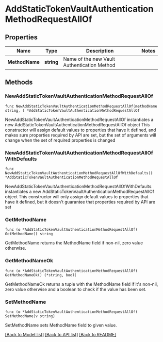 # AddStaticTokenVaultAuthenticationMethodRequestAllOf

## Properties

Name | Type | Description | Notes
------------ | ------------- | ------------- | -------------
**MethodName** | **string** | Name of the new Vault Authentication Method | 

## Methods

### NewAddStaticTokenVaultAuthenticationMethodRequestAllOf

`func NewAddStaticTokenVaultAuthenticationMethodRequestAllOf(methodName string, ) *AddStaticTokenVaultAuthenticationMethodRequestAllOf`

NewAddStaticTokenVaultAuthenticationMethodRequestAllOf instantiates a new AddStaticTokenVaultAuthenticationMethodRequestAllOf object
This constructor will assign default values to properties that have it defined,
and makes sure properties required by API are set, but the set of arguments
will change when the set of required properties is changed

### NewAddStaticTokenVaultAuthenticationMethodRequestAllOfWithDefaults

`func NewAddStaticTokenVaultAuthenticationMethodRequestAllOfWithDefaults() *AddStaticTokenVaultAuthenticationMethodRequestAllOf`

NewAddStaticTokenVaultAuthenticationMethodRequestAllOfWithDefaults instantiates a new AddStaticTokenVaultAuthenticationMethodRequestAllOf object
This constructor will only assign default values to properties that have it defined,
but it doesn't guarantee that properties required by API are set

### GetMethodName

`func (o *AddStaticTokenVaultAuthenticationMethodRequestAllOf) GetMethodName() string`

GetMethodName returns the MethodName field if non-nil, zero value otherwise.

### GetMethodNameOk

`func (o *AddStaticTokenVaultAuthenticationMethodRequestAllOf) GetMethodNameOk() (*string, bool)`

GetMethodNameOk returns a tuple with the MethodName field if it's non-nil, zero value otherwise
and a boolean to check if the value has been set.

### SetMethodName

`func (o *AddStaticTokenVaultAuthenticationMethodRequestAllOf) SetMethodName(v string)`

SetMethodName sets MethodName field to given value.



[[Back to Model list]](../README.md#documentation-for-models) [[Back to API list]](../README.md#documentation-for-api-endpoints) [[Back to README]](../README.md)


